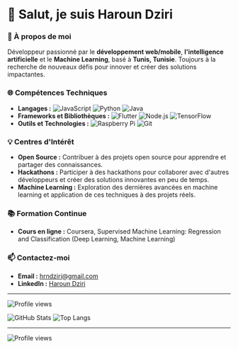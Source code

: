 # 👋 Salut, je suis Haroun Dziri

### 🚀 À propos de moi
Développeur passionné par le **développement web/mobile**, **l'intelligence artificielle** et le **Machine Learning**, basé à **Tunis, Tunisie**. Toujours à la recherche de nouveaux défis pour innover et créer des solutions impactantes.

### 🌐 Compétences Techniques
- **Langages :** ![JavaScript](https://img.shields.io/badge/-JavaScript-black?style=flat-square&logo=javascript) ![Python](https://img.shields.io/badge/-Python-black?style=flat-square&logo=python) ![Java](https://img.shields.io/badge/-Java-black?style=flat-square&logo=java)
- **Frameworks et Bibliothèques :** ![Flutter](https://img.shields.io/badge/-Flutter-black?style=flat-square&logo=flutter) ![Node.js](https://img.shields.io/badge/-Node.js-black?style=flat-square&logo=node.js) ![TensorFlow](https://img.shields.io/badge/-TensorFlow-black?style=flat-square&logo=tensorflow)
- **Outils et Technologies :** ![Raspberry Pi](https://img.shields.io/badge/-Raspberry%20Pi-black?style=flat-square&logo=raspberry-pi) ![Git](https://img.shields.io/badge/-Git-black?style=flat-square&logo=git)


### 💡 Centres d'Intérêt
- **Open Source :** Contribuer à des projets open source pour apprendre et partager des connaissances.
- **Hackathons :** Participer à des hackathons pour collaborer avec d'autres développeurs et créer des solutions innovantes en peu de temps.
- **Machine Learning :** Exploration des dernières avancées en machine learning et application de ces techniques à des projets réels.

### 📚 Formation Continue
- **Cours en ligne :** Coursera, Supervised Machine Learning: Regression and Classification (Deep Learning, Machine Learning)

### 📫 Contactez-moi
- **Email :** [hrndziri@gmail.com](mailto:hrndziri@gmail.com)
- **LinkedIn :** [Haroun Dziri](https://www.linkedin.com/in/haroun-dziri-6998b5251/)

---

![Profile views](https://komarev.com/ghpvc/?username=haroun&color=blue)

![GitHub Stats](https://github-readme-stats.vercel.app/api?username=haroun&show_icons=true&theme=radical)
![Top Langs](https://github-readme-stats.vercel.app/api/top-langs/?username=haroun&layout=compact&theme=radical)


---

![Profile views](https://komarev.com/ghpvc/?username=HarounDziri&color=blue)


<!---
haroun2001/haroun2001 is a ✨ special ✨ repository because its `README.md` (this file) appears on your GitHub profile.
You can click the Preview link to take a look at your changes.
--->
